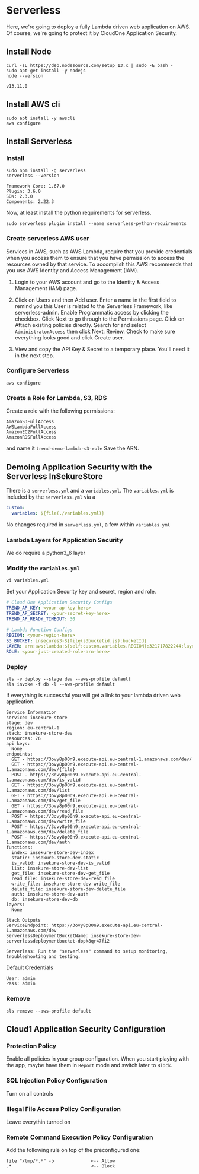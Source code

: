 # Serverless

Here, we're going to deploy a fully Lambda driven web application on AWS. Of course, we're going to protect it by CloudOne Application Security.

## Install Node

```shell
curl -sL https://deb.nodesource.com/setup_13.x | sudo -E bash -
sudo apt-get install -y nodejs
node --version
```

```text
v13.11.0
```

## Install AWS cli

```shell
sudo apt install -y awscli
aws configure
```

## Install Serverless

### Install

```shell
sudo npm install -g serverless
serverless --version
```

```text
Framework Core: 1.67.0
Plugin: 3.6.0
SDK: 2.3.0
Components: 2.22.3
```

Now, at least install the python requirements for serverless.

```shell
sudo serverless plugin install --name serverless-python-requirements
```

### Create serverless AWS user

Services in AWS, such as AWS Lambda, require that you provide credentials when you access them to ensure that you have permission to access the resources owned by that service. To accomplish this AWS recommends that you use AWS Identity and Access Management (IAM).

1. Login to your AWS account and go to the Identity & Access Management (IAM) page.

2. Click on Users and then Add user. Enter a name in the first field to remind you this User is related to the Serverless Framework, like serverless-admin. Enable Programmatic access by clicking the checkbox. Click Next to go through to the Permissions page. Click on Attach existing policies directly. Search for and select `AdministratorAccess` then click Next: Review. Check to make sure everything looks good and click Create user.

3. View and copy the API Key & Secret to a temporary place. You'll need it in the next step.

### Configure Serverless

```shell
aws configure
```

### Create a Role for Lambda, S3, RDS

Create a role with the following permissions:

```text
AmazonS3FullAccess
AWSLambdaFullAccess
AmazonEC2FullAccess
AmazonRDSFullAccess
```

and name it `trend-demo-lambda-s3-role`
Save the ARN.

## Demoing Application Security with the Serverless InSekureStore

There is a `serverless.yml` and a `variables.yml`.
The `variables.yml` is included by the `serverless.yml` via a

```yaml
custom:
  variables: ${file(./variables.yml)}
```

No changes required in `serverless.yml`, a few within `variables.yml`

### Lambda Layers for Application Security

We do require a python3_6 layer

### Modify the `variables.yml`

```shell
vi variables.yml
```

Set your Application Security key and secret, region and role.

```yaml
# Cloud One Application Security Configs
TREND_AP_KEY: <your-ap-key-here>
TREND_AP_SECRET: <your-secret-key-here>
TREND_AP_READY_TIMEOUT: 30

# Lambda Function Configs
REGION: <your-region-here>
S3_BUCKET: insecures3-${file(s3bucketid.js):bucketId}
LAYER: arn:aws:lambda:${self:custom.variables.REGION}:321717822244:layer:DS-AppProtect-DEV-python3_6:11
ROLE: <your-just-created-role-arn-here>
```

### Deploy

```shell
sls -v deploy --stage dev --aws-profile default
sls invoke -f db -l --aws-profile default
```

If everything is successful you will get a link to your lambda driven web application.

```text
Service Information
service: insekure-store
stage: dev
region: eu-central-1
stack: insekure-store-dev
resources: 76
api keys:
  None
endpoints:
  GET - https://3ovy8p00n9.execute-api.eu-central-1.amazonaws.com/dev/
  GET - https://3ovy8p00n9.execute-api.eu-central-1.amazonaws.com/dev/{file}
  POST - https://3ovy8p00n9.execute-api.eu-central-1.amazonaws.com/dev/is_valid
  GET - https://3ovy8p00n9.execute-api.eu-central-1.amazonaws.com/dev/list
  GET - https://3ovy8p00n9.execute-api.eu-central-1.amazonaws.com/dev/get_file
  GET - https://3ovy8p00n9.execute-api.eu-central-1.amazonaws.com/dev/read_file
  POST - https://3ovy8p00n9.execute-api.eu-central-1.amazonaws.com/dev/write_file
  POST - https://3ovy8p00n9.execute-api.eu-central-1.amazonaws.com/dev/delete_file
  POST - https://3ovy8p00n9.execute-api.eu-central-1.amazonaws.com/dev/auth
functions:
  index: insekure-store-dev-index
  static: insekure-store-dev-static
  is_valid: insekure-store-dev-is_valid
  list: insekure-store-dev-list
  get_file: insekure-store-dev-get_file
  read_file: insekure-store-dev-read_file
  write_file: insekure-store-dev-write_file
  delete_file: insekure-store-dev-delete_file
  auth: insekure-store-dev-auth
  db: insekure-store-dev-db
layers:
  None

Stack Outputs
ServiceEndpoint: https://3ovy8p00n9.execute-api.eu-central-1.amazonaws.com/dev
ServerlessDeploymentBucketName: insekure-store-dev-serverlessdeploymentbucket-dopk8qr47fi2

Serverless: Run the "serverless" command to setup monitoring, troubleshooting and testing.
```

Default Credentials

```text
User: admin
Pass: admin
```

### Remove

```shell
sls remove --aws-profile default
```

## Cloud1 Application Security Configuration

### Protection Policy

Enable all policies in your group configuration. When you start playing with the app, maybe have them in `Report` mode and switch later to `Block`.

### SQL Injection Policy Configuration

Turn on all controls

### Illegal File Access Policy Configuration

Leave everythin turned on

### Remote Command Execution Policy Configuration

Add the following rule on top of the preconfigured one:

```text
file "/tmp/*.*" -b              <-- Allow
.*                              <-- Block
```
